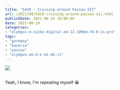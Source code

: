 ```yaml
---
title: "5428 - Cruising around Passau XII"
url: /2021/08/5428-cruising-around-passau-xii.html
publishDate: 2021-08-29 18:00:00
date: 2021-08-29
categories:
- "olympus-m-zuiko-digital-ed-12-100mm-f4-0-is-pro"
tags:
- "germany"
- "bavaria"
- "passau"
- "olympus-om-d-e-m1-mk-ii"
---
```

<div class="container">
<div class="center"><a target="_blank" href="https://d25zfm9zpd7gm5.cloudfront.net/1200x1200/2019/20190621_111338_lr.jpg"><img class="webfeedsFeaturedVisual" src="https://d25zfm9zpd7gm5.cloudfront.net/0600x0600/2019/20190621_111338_lr.jpg" /></a></div>
</div>
<br />

Yeah, I know, I'm repeating myself :grin:
